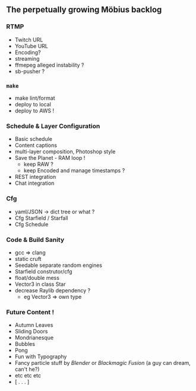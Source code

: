 ## The perpetually growing Möbius backlog

### RTMP
* Twitch URL
* YouTube URL
* Encoding?
* streaming
* ffmepeg alleged instability ?
* sb-pusher ?

### `make`
* make lint/format
* deploy to local
* deploy to AWS !

### Schedule & Layer Configuration
* Basic schedule
* Content captions
* multi-layer composition, Photoshop style
* Save the Planet - RAM loop !
    * keep RAW ?
    * keep Encoded and manage timestamps ?
* REST integration
* Chat integration

### Cfg
* yaml/JSON -> dict tree or what ?
* Cfg Starfield / Starfall
* Cfg Schedule

### Code & Build Sanity
* gcc => clang
* static cruft
* Seedable separate random engines
* Starfield construtor/cfg
* float/double mess
* Vector3 in class Star
* decrease Raylib dependency ?
    * eg Vector3 => own type

### Future Content !
* Autumn Leaves
* Sliding Doors
* Mondrianesque
* Bubbles
* Pong
* Fun with Typography
* Fancy particle stuff by _Blender_ or _Blackmagic Fusion_ (a guy can dream, can't he?)
* etc etc etc
* [ . . . ]
